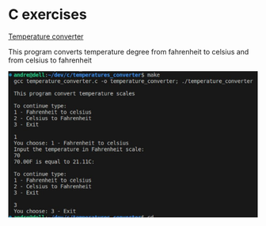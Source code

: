 # C exercises

[Temperature converter](https://github.com/avfmoreira/c/blob/main/temperature_converter/temperature_converter.c) 

This program converts temperature degree from fahrenheit to celsius and from celsius to fahrenheit 

![Temperature converter](https://github.com/avfmoreira/c/blob/main/temperature_converter/convert_temp.jpg) 